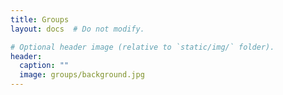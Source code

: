 ```yaml
---
title: Groups
layout: docs  # Do not modify.

# Optional header image (relative to `static/img/` folder).
header:
  caption: ""
  image: groups/background.jpg
---
```


